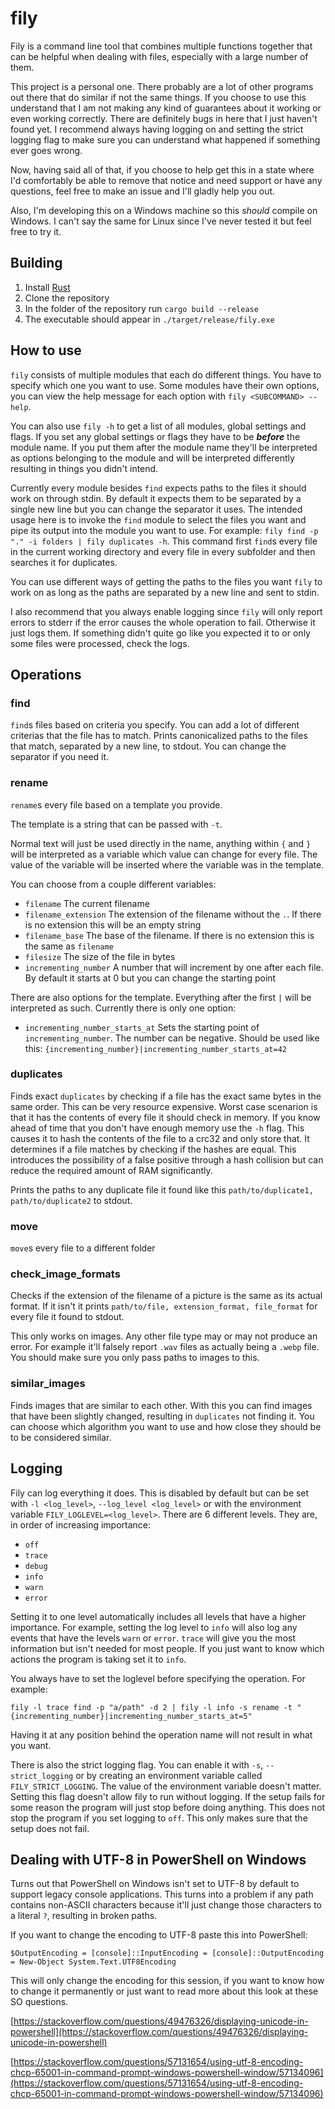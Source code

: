 # fily

Fily is a command line tool that combines multiple functions together that can be helpful when dealing with files, especially with a large number of them.

This project is a personal one. There probably are a lot of other programs out there that do similar if not the same things. If you choose to use this understand that I am not making any kind of guarantees about it working or even working correctly. There are definitely bugs in here that I just haven't found yet. I recommend always having logging on and setting the strict logging flag to make sure you can understand what happened if something ever goes wrong.

Now, having said all of that, if you choose to help get this in a state where I'd comfortably be able to remove that notice and need support or have any questions, feel free to make an issue and I'll gladly help you out.

Also, I'm developing this on a Windows machine so this *should* compile on Windows. I can't say the same for Linux since I've never tested it but feel free to try it.

## Building

1. Install [Rust](https://www.rust-lang.org/tools/install)
2. Clone the repository
3. In the folder of the repository run `cargo build --release`
4. The executable should appear in `./target/release/fily.exe`

## How to use

`fily` consists of multiple modules that each do different things. You have to specify which one you want to use. Some modules have their own options, you can view the help message for each option with `fily <SUBCOMMAND> --help`.

You can also use `fily -h` to get a list of all modules, global settings and flags. If you set any global settings or flags they have to be __*before*__ the module name. If you put them after the module name they'll be interpreted as options belonging to the module and will be interpreted differently resulting in things you didn't intend.

Currently every module besides `find` expects paths to the files it should work on through stdin. By default it expects them to be separated by a single new line but you can change the separator it uses. The intended usage here is to invoke the `find` module to select the files you want and pipe its output into the module you want to use. For example: `fily find -p "." -i folders | fily duplicates -h`. This command first `find`s every file in the current working directory and every file in every subfolder and then searches it for duplicates.

You can use different ways of getting the paths to the files you want `fily` to work on as long as the paths are separated by a new line and sent to stdin.

I also recommend that you always enable logging since `fily` will only report errors to stderr if the error causes the whole operation to fail. Otherwise it just logs them. If something didn't quite go like you expected it to or only some files were processed, check the logs.

## Operations

### find

`find`s files based on criteria you specify. You can add a lot of different criterias that the file has to match. Prints canonicalized paths to the files that match, separated by a new line, to stdout. You can change the separator if you need it.

### rename

`rename`s every file based on a template you provide.

The template is a string that can be passed with `-t`.

Normal text will just be used directly in the name, anything within `{` and `}` will be interpreted as a variable which value can change for every file. The value of the variable will be inserted where the variable was in the template.

You can choose from a couple different variables:

* `filename` The current filename
* `filename_extension` The extension of the filename without the `.`. If there is no extension this will be an empty string
* `filename_base` The base of the filename. If there is no extension this is the same as `filename`
* `filesize` The size of the file in bytes
* `incrementing_number` A number that will increment by one after each file. By default it starts at 0 but you can change the starting point

There are also options for the template. Everything after the first `|` will be interpreted as such. Currently there is only one option:

* `incrementing_number_starts_at` Sets the starting point of `incrementing_number`. The number can be negative. Should be used like this: `{incrementing_number}|incrementing_number_starts_at=42`

### duplicates

Finds exact `duplicates` by checking if a file has the exact same bytes in the same order. This can be very resource expensive. Worst case scenarion is that it has the contents of every file it should check in memory. If you know ahead of time that you don't have enough memory use the `-h` flag. This causes it to hash the contents of the file to a crc32 and only store that. It determines if a file matches by checking if the hashes are equal. This introduces the possibility of a false positive through a hash collision but can reduce the required amount of RAM significantly.

Prints the paths to any duplicate file it found like this `path/to/duplicate1, path/to/duplicate2` to stdout.

### move

`move`s every file to a different folder

### check_image_formats

Checks if the extension of the filename of a picture is the same as its actual format. If it isn't it prints `path/to/file, extension_format, file_format` for every file it found to stdout.

This only works on images. Any other file type may or may not produce an error. For example it'll falsely report `.wav` files as actually being a `.webp` file. You should make sure you only pass paths to images to this.

### similar_images

Finds images that are similar to each other. With this you can find images that have been slightly changed, resulting in `duplicates` not finding it. You can choose which algorithm you want to use and how close they should be to be considered similar.

## Logging

Fily can log everything it does. This is disabled by default but can be set with `-l <log_level>`, `--log_level <log_level>` or with the environment variable `FILY_LOGLEVEL=<log_level>`. There are 6 different levels. They are, in order of increasing importance:

* `off`
* `trace`
* `debug`
* `info`
* `warn`
* `error`

Setting it to one level automatically includes all levels that have a higher importance. For example, setting the log level to `info` will also log any events that have the levels `warn` or `error`. `trace` will give you the most information but isn't needed for most people. If you just want to know which actions the program is taking set it to `info`.

You always have to set the loglevel before specifying the operation. For example:

 `fily -l trace find -p "a/path" -d 2 | fily -l info -s rename -t "{incrementing_number}|incrementing_number_starts_at=5"`

Having it at any position behind the operation name will not result in what you want.

There is also the strict logging flag. You can enable it with `-s`, `--strict_logging` or by creating an environment variable called `FILY_STRICT_LOGGING`. The value of the environment variable doesn't matter. Setting this flag doesn't allow fily to run without logging. If the setup fails for some reason the program will just stop before doing anything. This does not stop the program if you set logging to `off`. This only makes sure that the setup does not fail.

## Dealing with UTF-8 in PowerShell on Windows

Turns out that PowerShell on Windows isn't set to UTF-8 by default to support legacy console applications. This turns into a problem if any path contains non-ASCII characters because it'll just change those characters to a literal `?`, resulting in broken paths.

If you want to change the encoding to UTF-8 paste this into PowerShell:

`$OutputEncoding = [console]::InputEncoding = [console]::OutputEncoding = New-Object System.Text.UTF8Encoding`

This will only change the encoding for this session, if you want to know how to change it permanently or just want to read more about this look at these SO questions.

[https://stackoverflow.com/questions/49476326/displaying-unicode-in-powershell](https://stackoverflow.com/questions/49476326/displaying-unicode-in-powershell)

[https://stackoverflow.com/questions/57131654/using-utf-8-encoding-chcp-65001-in-command-prompt-windows-powershell-window/57134096](https://stackoverflow.com/questions/57131654/using-utf-8-encoding-chcp-65001-in-command-prompt-windows-powershell-window/57134096)